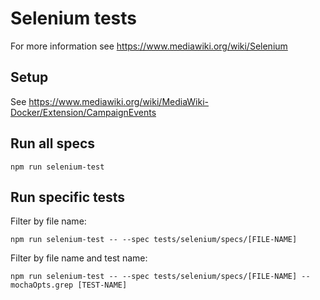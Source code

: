 # Selenium tests

For more information see https://www.mediawiki.org/wiki/Selenium

## Setup

See https://www.mediawiki.org/wiki/MediaWiki-Docker/Extension/CampaignEvents

## Run all specs

    npm run selenium-test

## Run specific tests

Filter by file name:

    npm run selenium-test -- --spec tests/selenium/specs/[FILE-NAME]

Filter by file name and test name:

    npm run selenium-test -- --spec tests/selenium/specs/[FILE-NAME] --mochaOpts.grep [TEST-NAME]
